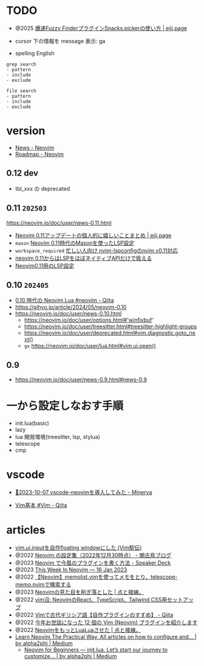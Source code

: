 # TODO

- @2025 [爆速Fuzzy FinderプラグインSnacks.pickerの使い方 | eiji.page](https://eiji.page/blog/neovim-snacks-picker-intro/)

- cursor 下の情報を message 表示: ga
- spelling English

```
grep search
- pattern
- include
- exclude

file search
- pattern
- include
- exclude
```

# version

- [News - Neovim](https://neovim.io/news/)
- [Roadmap - Neovim](https://neovim.io/roadmap/)

## 0.12 dev

- tbl_xxx の deprecated

## 0.11 `202503`

https://neovim.io/doc/user/news-0.11.html

- [Neovim 0.11アップデートの個人的に嬉しいことまとめ | eiji.page](https://eiji.page/blog/neovim-update-2025-03/)
- `mason` [Neovim 0.11時代のMasonを使ったLSP設定](https://zenn.dev/lonsagisawa/articles/nvim11-and-mason)
- `workspace_required` [忙しい人向け nvim-lspconfigのnvim v0.11対応](https://zenn.dev/vim_jp/articles/migrate-nvim-lspconfig-v0_11)
- [neovim 0.11からはLSPをほぼネイティブAPIだけで扱える](https://zenn.dev/pandanoir/articles/4736924f5ecc72)
- [Neovim0.11用のLSP設定](https://zenn.dev/kawarimidoll/articles/b202e546bca344)

## 0.10 `202405`

- [0.10 時代の Neovim Lua #neovim - Qiita](https://qiita.com/delphinus/items/2c993527df40c9ebaea7)
- https://gihyo.jp/article/2024/05/neovim-0.10
- https://neovim.io/doc/user/news-0.10.html
  - https://neovim.io/doc/user/options.html#'winfixbuf'
  - https://neovim.io/doc/user/treesitter.html#treesitter-highlight-groups
  - https://neovim.io/doc/user/deprecated.html#vim.diagnostic.goto_next()
  - `gx` https://neovim.io/doc/user/lua.html#vim.ui.open()

## 0.9

- https://neovim.io/doc/user/news-0.9.html#news-0.9

# 一から設定しなおす手順

- init.lua(basic)
- lazy
- lua 開発環境(treesitter, lsp, stylua)
- telescope
- cmp

# vscode

- [📜2023-10-07 vscode-neovimを導入してみた - Minerva](https://minerva.mamansoft.net/Notes/%F0%9F%93%9C2023-10-07+vscode-neovim%E3%82%92%E5%B0%8E%E5%85%A5%E3%81%97%E3%81%A6%E3%81%BF%E3%81%9F)

- [Vim基本 #Vim - Qiita](https://qiita.com/kishiro/items/1899519d243b59973406)

# articles

- [vim.ui.inputを自作floating windowにした (Vim駅伝)](https://ryota2357.com/blog/2023/neovim-custom-vim-ui-input/)
- @2022 [Neovim の設定集（2022年12月30時点） - 閑古鳥ブログ](https://kankodori-blog.com/posts/2022-12-30/)
- @2023 [Neovim で今風のプラグインを書く方法 - Speaker Deck](https://speakerdeck.com/delphinus/neovim-dejin-feng-nopuraguinwoshu-kufang-fa)
- @2023 [This Week In Neovim — 16 Jan 2023](https://this-week-in-neovim.org/2023/Jan/16)
- @2022 [【Neovim】memolist.vimを使ってメモをとり、telescope-memo.nvimで検索する](https://zenn.dev/koga1020/articles/009766e1bec42c)
- @2023 [Neovimの見た目を削ぎ落とした | 点と接線。](https://riq0h.jp/2023/01/30/134307/)
- @2022 [vim沼: NeovimのReact、TypeScript、Tailwind CSS用セットアップ](https://zenn.dev/takuya/articles/4472285edbc132)
- @2022 [Vimで古代ギリシア語【自作プラグインのすすめ】 - Qiita](https://qiita.com/NI57721/items/06fc78227faaea9bce90)
- @2022 [今年お世話になった 12 個の Vim (Neovim) プラグインを紹介します](https://zenn.dev/vim_jp/articles/2022-12-12-vim-plugin-thanks#1.-tani%2Fvim-jetpack)
- @2022 [NeovimをもっとLuaLuaさせた | 点と接線。](https://riq0h.jp/2022/10/21/150848/)
- [Learn Neovim The Practical Way. All articles on how to configure and… | by alpha2phi | Medium](https://alpha2phi.medium.com/learn-neovim-the-practical-way-8818fcf4830f#545a)
  - [Neovim for Beginners — init.lua. Let’s start our journey to customize… | by alpha2phi | Medium](https://alpha2phi.medium.com/neovim-for-beginners-init-lua-45ff91f741cb)
